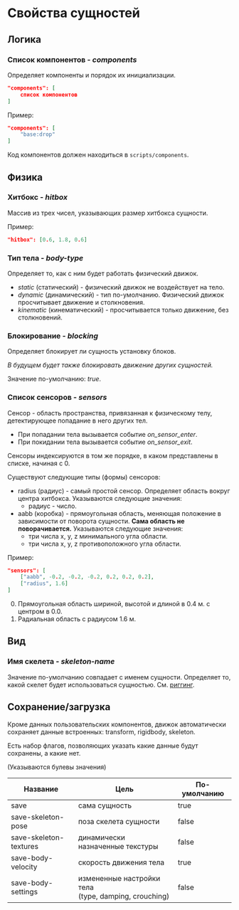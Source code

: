 # Свойства сущностей

## Логика

### Cписок компонентов - *components*

Определяет компоненты и порядок их инициализации.

```json
"components": [
    список компонентов
]
```

Пример:

```json
"components": [
    "base:drop"
]
```

Код компонентов должен находиться в `scripts/components`.

## Физика

### Хитбокс - *hitbox*

Массив из трех чисел, указывающих размер хитбокса сущности.

Пример:

```json
"hitbox": [0.6, 1.8, 0.6]
```


### Тип тела - *body-type*

Определяет то, как с ним будет работать физический движок.

- *static* (статический) - физический движок не воздействует на тело.
- *dynamic* (динамический) - тип по-умолчанию. Физический движок просчитывает движение и столкновения.
- *kinematic* (кинематический) - просчитывается только движение, без столкновений.

### Блокирование - *blocking*

Определяет блокирует ли сущность установку блоков.

*В будущем будет также блокировать движение других сущностей.*

Значение по-умолчанию: *true*.

### Список сенсоров - *sensors*

Сенсор - область пространства, привязанная к физическому телу, детектирующее попадание в него других тел.

- При попадании тела вызывается событие *on_sensor_enter*.
- При покидании тела вызывается событие *on_sensor_exit*.

Сенсоры индексируются в том же порядке, в каком представлены в списке, начиная с 0.

Существуют следующие типы (формы) сенсоров:
- radius (радиус) - самый простой сенсор. Определяет область вокруг центра хитбокса. Указываются следующие значения:
    - радиус - число.
- aabb (коробка) - прямоугольная область, меняющая положение в зависимости от поворота сущности. **Сама область не поворачивается.** Указываются следующие значения:
    - три числа x, y, z минимального угла области.
    - три числа x, y, z противоположного угла области.

Пример:

```json
"sensors": [
    ["aabb", -0.2, -0.2, -0.2, 0.2, 0.2, 0.2],
    ["radius", 1.6]
]
```

0. Прямоугольная область шириной, высотой и длиной в 0.4 м. с центром в 0.0.
1. Радиальная область с радиусом 1.6 м.

## Вид

### Имя скелета - *skeleton-name*

Значение по-умолчанию совпадает с именем сущности. Определяет то, какой скелет будет использоваться сущностью. См. [риггинг](rigging.md).

## Сохранение/загрузка

Кроме данных пользовательских компонентов, движок автоматически сохраняет данные встроенных: transform, rigidbody, skeleton.

Есть набор флагов, позволяющих указать какие данные будут сохранены, а какие нет.

(Указываются булевы значения)

| Название               | Цель                                                     | По-умолчанию |
| ---------------------- | -------------------------------------------------------- | ------------ |
| save                   | сама сущность                                            | true         |
| save-skeleton-pose     | поза скелета сущности                                    | false        |
| save-skeleton-textures | динамически назначенные текстуры                         | false        |
| save-body-velocity     | скорость движения тела                                   | true         |
| save-body-settings     | измененные настройки тела <br>(type, damping, crouching) | false        |
